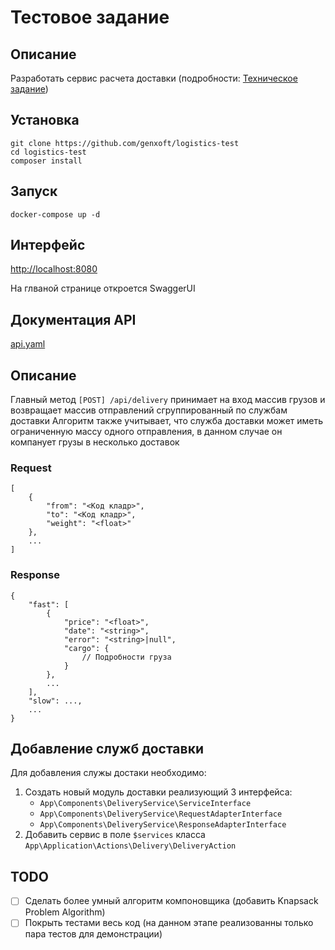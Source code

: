 # Тестовое задание

## Описание

Разработать сервис расчета доставки (подробности: [Техническое задание](docs/ts.docx))

## Установка
```shell
git clone https://github.com/genxoft/logistics-test
cd logistics-test
composer install
```

## Запуск
```shell
docker-compose up -d
```

## Интерфейс

[http://localhost:8080](http://localhost:8080)

На глваной странице откроется SwaggerUI

## Документация API

[api.yaml](docs/api.yaml)

## Описание
Главный метод ```[POST] /api/delivery``` принимает на вход массив грузов и возвращает массив отправлений сгруппированный по службам доставки
Алгоритм также учитывает, что служба доставки может иметь ограниченную массу одного отправления, в данном случае он компанует грузы в несколько доставок
### Request
```
[
    {
        "from": "<Код кладр>",
        "to": "<Код кладр>",
        "weight": "<float>"
    },
    ...
]
```
### Response
```
{
    "fast": [
        {
            "price": "<float>",
            "date": "<string>",
            "error": "<string>|null",
            "cargo": {
                // Подробности груза
            }
        },
        ...
    ],
    "slow": ...,
    ...
}
```

## Добавление служб доставки
Для добавления служы достаки необходимо:
1. Создать новый модуль доставки реализующий 3 интерфейса:
    - ```App\Components\DeliveryService\ServiceInterface```
    - ```App\Components\DeliveryService\RequestAdapterInterface```
    - ```App\Components\DeliveryService\ResponseAdapterInterface```
2. Добавить сервис в поле ```$services``` класса ```App\Application\Actions\Delivery\DeliveryAction```
## TODO

- [ ] Сделать более умный алгоритм компоновщика (добавить Knapsack Problem Algorithm)
- [ ] Покрыть тестами весь код (на данном этапе реализованны только пара тестов для демонстрации)
